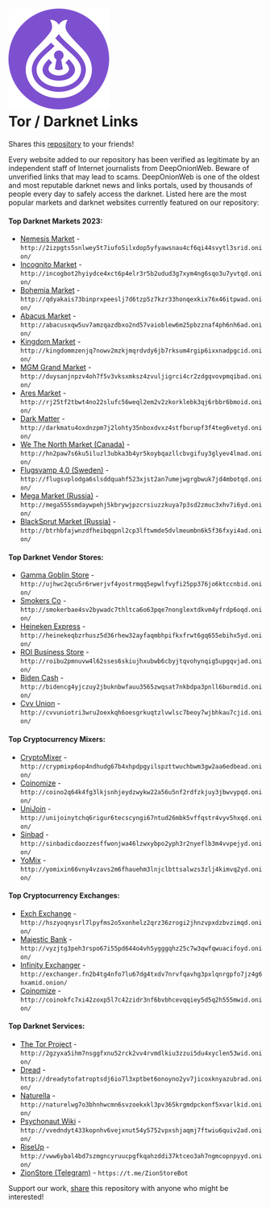 ![](/dow-logo.png)  
Tor / Darknet Links
=======================================


Shares this [repository](https://github.com/DeepWebOnion/darkweb-links) to your friends!
  

Every website added to our repository has been verified as legitimate by an independent staff of Internet journalists from DeepOnionWeb. Beware of unverified links that may lead to scams. DeepOnionWeb is one of the oldest and most reputable darknet news and links portals, used by thousands of people every day to safely access the darknet. Listed here are the most popular markets and darknet websites currently featured on our repository:

#### Top Darknet Markets 2023:

*   [Nemesis Market](http://2izpgts5snlwey5t7iufo5ilxdop5yfyawsnau4cf6qi44svytl3srid.onion/) - `http://2izpgts5snlwey5t7iufo5ilxdop5yfyawsnau4cf6qi44svytl3srid.onion/`
*   [Incognito Market](http://incogbot2hyiydce4xct6p4elr3r5b2udud3g7xym4ng6sqo3u7yvtqd.onion/) - `http://incogbot2hyiydce4xct6p4elr3r5b2udud3g7xym4ng6sqo3u7yvtqd.onion/`
*   [Bohemia Market](http://qdyakais73binprxpeeslj7d6tzp5z7kzr33honqexkix76x46itpwad.onion/) - `http://qdyakais73binprxpeeslj7d6tzp5z7kzr33honqexkix76x46itpwad.onion/`
*   [Abacus Market](http://abacusxqaxwptjesjt2vbzohjy3lepltj36x4wq6gljtvwhubazovlid.onion/) - `http://abacusxqw5uv7amzqazdbxo2nd57vaioblew6m25pbzznaf4ph6nh6ad.onion/`
*   [Kingdom Market](http://kingdommzenjq7nowv2mzkjmqrdvdy6jb7rksum4rgip6ixxnadpgcid.onion/) - `http://kingdommzenjq7nowv2mzkjmqrdvdy6jb7rksum4rgip6ixxnadpgcid.onion/`
*   [MGM Grand Market](http://duysanjnpzv4oh7f5v3vksxmksz4zvuljigrci4cr2zdgqvovpmqibad.onion/) - `http://duysanjnpzv4oh7f5v3vksxmksz4zvuljigrci4cr2zdgqvovpmqibad.onion/`
*   [Ares Market](http://rj25tf2hnf7zatxmbzl2z2a5coe32yqtzncqfadrbqk5bvjsre4dn3yd.onion/) - `http://rj25tf2tbwt4no22slufc56weql2em2v2zkorklebk3qj6rbbr6bmoid.onion/`
*   [Dark Matter](http://darkmat7vxcm44pc5wl2w7crogtpasj57oadh7moucp2lchm6l5gohad.onion/) - `http://darkmatu4oxdnzpm7j2lohty35nboxdvxz4stfburupf3f4teg6vetyd.onion/`
*   [We The North Market (Canada)](http://hn2paw7s6ku5iluzl3ubka3b4yr5koybqazllcbvgifuy3glyev4lmad.onion/register.php) - `http://hn2paw7s6ku5iluzl3ubka3b4yr5koybqazllcbvgifuy3glyev4lmad.onion/`
*   [Flugsvamp 4.0 (Sweden)](http://fs4is7mckxxx6aincoawjgngy43bbqp7ngevyidobaopbrclvesb3cad.onion/) - `http://flugsvplodga6slsddquahf523xjst2an7umejwgrgbwuk7jd4mbotqd.onion/`
*   [Mega Market (Russia)](http://mega555smdaywpehj5kbrywjpzcrsiuzzkuya7p3sd2zmuc3xhv7i6yd.onion/) - `http://mega555smdaywpehj5kbrywjpzcrsiuzzkuya7p3sd2zmuc3xhv7i6yd.onion/`
*   [BlackSprut Market (Russia)](http://btrhbfajwnzdfheibqqpnl2cp3lftwmde5dvlmeumbn6k5f36fxyi4ad.onion/) - `http://btrhbfajwnzdfheibqqpnl2cp3lftwmde5dvlmeumbn6k5f36fxyi4ad.onion/`


#### Top Darknet Vendor Stores:

*   [Gamma Goblin Store](http://ujhwc2qcu5r6rwerjvf4yostrmqq5epwlfvyfi25pp376jo6ktccnbid.onion/) - `http://ujhwc2qcu5r6rwerjvf4yostrmqq5epwlfvyfi25pp376jo6ktccnbid.onion/`
*   [Smokers Co](http://smokerbae4sv2bywadc7thltca6o63pqe7nonglextdkvm4yfrdp6oqd.onion/) - `http://smokerbae4sv2bywadc7thltca6o63pqe7nonglextdkvm4yfrdp6oqd.onion/`
*   [Heineken Express](http://heinekeqbzrhusz5d36rhew32ayfaqmbhpifkxfrwt6gq655ebihx5yd.onion/) - `http://heinekeqbzrhusz5d36rhew32ayfaqmbhpifkxfrwt6gq655ebihx5yd.onion/`
*   [ROI Business Store](http://roibu2pmnuvw4l62sses6skiujhxubwb6cbyjtqvohynqig5upgqvjad.onion/) - `http://roibu2pmnuvw4l62sses6skiujhxubwb6cbyjtqvohynqig5upgqvjad.onion/`
*   [Biden Cash](http://bidencg4yjczuy2jbuknbwfauu3565zwqsat7nkbdpa3pnll6burmdid.onion/) - `http://bidencg4yjczuy2jbuknbwfauu3565zwqsat7nkbdpa3pnll6burmdid.onion/`
*   [Cvv Union](http://cvvuniotri3wru2oexkqh6oesgrkuqtzlvwlsc7beoy7wjbhkau7cjid.onion/) - `http://cvvuniotri3wru2oexkqh6oesgrkuqtzlvwlsc7beoy7wjbhkau7cjid.onion/`


#### Top Cryptocurrency Mixers:

*   [CryptoMixer](http://crypmixp6op4ndhudg67b4xhpdpgyilspzttwuchbwm3gw2aa6edbead.onion/) - `http://crypmixp6op4ndhudg67b4xhpdpgyilspzttwuchbwm3gw2aa6edbead.onion/`
*   [Coinomize](http://coino2q64k4fg3lkjsnhjeydzwykw22a56u5nf2rdfzkjuy3jbwvypqd.onion/) - `http://coino2q64k4fg3lkjsnhjeydzwykw22a56u5nf2rdfzkjuy3jbwvypqd.onion/`
*   [UniJoin](http://unijoinytchq6rigur6tecscyngi67ntud26mbk5vffqstr4vyv5hxqd.onion/) - `http://unijoinytchq6rigur6tecscyngi67ntud26mbk5vffqstr4vyv5hxqd.onion/`
*   [Sinbad](http://sinbadicdaozzesffwonjwa46lzwxybpo2yph3r2nyeflb3m4vvpejyd.onion/) - `http://sinbadicdaozzesffwonjwa46lzwxybpo2yph3r2nyeflb3m4vvpejyd.onion/`
*   [YoMix](http://yomixin66vny4vzavs2m6fhauehm3lnjclbttsalwzs3zlj4kimvq2yd.onion/) - `http://yomixin66vny4vzavs2m6fhauehm3lnjclbttsalwzs3zlj4kimvq2yd.onion/`


#### Top Cryptocurrency Exchanges:

*   [Exch Exchange](http://hszyoqnysrl7lpyfms2o5xonhelz2qrz36zrogi2jhnzvpxdzbvzimqd.onion/) - `http://hszyoqnysrl7lpyfms2o5xonhelz2qrz36zrogi2jhnzvpxdzbvzimqd.onion/`
*   [Majestic Bank](http://vyzjtg3peh3rspo67i55pd644o4vh5ygggqhz25c7w3qwfqwuacifoyd.onion/) - `http://vyzjtg3peh3rspo67i55pd644o4vh5ygggqhz25c7w3qwfqwuacifoyd.onion/`
*   [Infinity Exchanger](http://exchanger.fn2b4tg4nfo7lu67dg4txdv7nrvfqavhg3pxlqnrgpfo7jz4g6hxamid.onion/) - `http://exchanger.fn2b4tg4nfo7lu67dg4txdv7nrvfqavhg3pxlqnrgpfo7jz4g6hxamid.onion/`
*   [Coinomize](http://coinokfc7xi42zoxp5l7c42zidr3nf6bvbhcevqqiey5d5q2h555mwid.onion/) - `http://coinokfc7xi42zoxp5l7c42zidr3nf6bvbhcevqqiey5d5q2h555mwid.onion/`


#### Top Darknet Services:

*   [The Tor Project](http://2gzyxa5ihm7nsggfxnu52rck2vv4rvmdlkiu3zzui5du4xyclen53wid.onion/) - `http://2gzyxa5ihm7nsggfxnu52rck2vv4rvmdlkiu3zzui5du4xyclen53wid.onion/`
*   [Dread](http://dreadytofatroptsdj6io7l3xptbet6onoyno2yv7jicoxknyazubrad.onion/) - `http://dreadytofatroptsdj6io7l3xptbet6onoyno2yv7jicoxknyazubrad.onion/`
*   [Naturella](http://naturelwg7o3bhnhwcmn6svzoekxkl3pv365krgmdpckonf5xvarlkid.onion/) - `http://naturelwg7o3bhnhwcmn6svzoekxkl3pv365krgmdpckonf5xvarlkid.onion/`
*   [Psychonaut Wiki](http://vvedndyt433kopnhv6vejxnut54y5752vpxshjaqmj7ftwiu6quiv2ad.onion/) - `http://vvedndyt433kopnhv6vejxnut54y5752vpxshjaqmj7ftwiu6quiv2ad.onion/`
*   [RiseUp](http://vww6ybal4bd7szmgncyruucpgfkqahzddi37ktceo3ah7ngmcopnpyyd.onion/) - `http://vww6ybal4bd7szmgncyruucpgfkqahzddi37ktceo3ah7ngmcopnpyyd.onion/`
*   [ZionStore (Telegram)](https://t.me/ZionStoreBot) - `https://t.me/ZionStoreBot`

  
Support our work, [share](https://github.com/DeepWebOnion/darkweb-links) this repository with anyone who might be interested!
